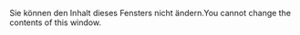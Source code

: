 <span data-ttu-id="bfb41-101">Sie können den Inhalt dieses Fensters nicht ändern.</span><span class="sxs-lookup"><span data-stu-id="bfb41-101">You cannot change the contents of this window.</span></span>